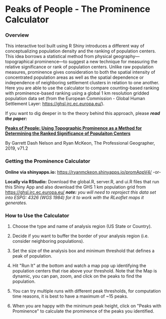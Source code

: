

# Peaks of People - The Prominence Calculator

### Overview

This interactive tool built using R Shiny introduces a different way of conceptualizing population density and the ranking of population centers.  This idea borrows a statistical method from physical geography—topographical prominence—to suggest a new technique for measuring the relative significance or rank of population centers. Unlike raw population measures, prominence gives consideration to both the spatial intensity of concentrated population areas as well as the spatial dependence or independence of neighboring settlement clusters in relation to one another. Here you are able to use the calculator to compare counting-based ranking with prominence-based ranking using a global 1 km resolution gridded population data set (from the European Commission - Global Human Settlement Layer: https://ghsl.jrc.ec.europa.eu/).

If you want to dig deeper in to the theory behind this approach, please ***read the paper:***

[**Peaks of People: Using Topographic Prominence as a Method for Determining the Ranked Significance of Populaiton Centers**](https://www.tandfonline.com/doi/full/10.1080/00330124.2018.1531039)

By Garrett Dash Nelson and Ryan McKeon, The Professional Geographer, 2019, v71.2 

### Getting the Prominence Calculator

**Online via shinyapps.io:** https://ryanmckeon.shinyapps.io/promAppV4/   -or-

**Locally via RStudio:** Download the global.R, server.R, and ui.R files that run this Shiny App and also download the GHS 1 km population grid from https://ghsl.jrc.ec.europa.eu/ ***note:*** *you will need to reproject this data set into ESPG: 4326 (WGS 1984) for it to work with the RLeaflet maps it generates.* 

### How to Use the Calculator

1. Choose the type and name of analysis region (US State or Country).

2. Decide if you want to buffer the border of your analysis region (i.e. consider neighboring populations).

3. Set the size of the analysis box and minimum threshold that defines a peak of population. 

4. Hit "Run It" at the bottom and watch a map pop up identifying the population centers that rise above your threshold. Note that the Map is dynamic, you can pan, zoom, and click on the peaks to find the population.

5. You can try multiple runs with different peak thresholds, for computation time reasons, it is best to have a maximum of ~15 peaks.

6. When you are happy with the minimum peak height, click on "Peaks with Prominence" to calculate the prominence of the peaks you identified.
